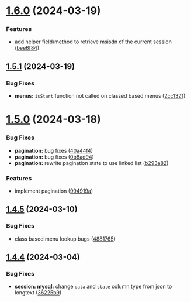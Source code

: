 # [1.6.0](https://github.com/ephrimlawrence/ananse/compare/v1.5.1...v1.6.0) (2024-03-19)


### Features

* add helper field/method to retrieve msisdn of the current session ([bee6f84](https://github.com/ephrimlawrence/ananse/commit/bee6f84743bc6c9b3859cee38de487eba922e575))



## [1.5.1](https://github.com/ephrimlawrence/ananse/compare/v1.5.0...v1.5.1) (2024-03-19)


### Bug Fixes

* **menus:** `isStart` function not called on classed based menus ([2cc1321](https://github.com/ephrimlawrence/ananse/commit/2cc13212210fbc0e2c51be32cbc7ad485ca4516a))



# [1.5.0](https://github.com/ephrimlawrence/ananse/compare/v1.4.5...v1.5.0) (2024-03-18)


### Bug Fixes

* **pagination:** bug fixes ([40a44f4](https://github.com/ephrimlawrence/ananse/commit/40a44f4186423152d5756acbf296c9c916fdfc18))
* **pagination:** bug fixes ([0b8ad94](https://github.com/ephrimlawrence/ananse/commit/0b8ad94dd3cf2df49194d882121f814bc113b272))
* **pagination:** rewrite pagination state to use linked list ([b293a82](https://github.com/ephrimlawrence/ananse/commit/b293a8262c2e8dd247372b30149ae5a21e1ca661))


### Features

* implement pagination ([994919a](https://github.com/ephrimlawrence/ananse/commit/994919a3884ddddce6cd82deeb8d8fbe8ef19b02))



## [1.4.5](https://github.com/ephrimlawrence/ananse/compare/v1.4.4...v1.4.5) (2024-03-10)


### Bug Fixes

* class based menu lookup bugs ([4881765](https://github.com/ephrimlawrence/ananse/commit/4881765372f4a164805f7d3f080a224221096403))



## [1.4.4](https://github.com/ephrimlawrence/ananse/compare/v1.4.3...v1.4.4) (2024-03-04)


### Bug Fixes

* **session: mysql:** change `data` and `state` column type from json to longtext ([36225b9](https://github.com/ephrimlawrence/ananse/commit/36225b9223a7e058a3987695a6b243e3975c641b))



